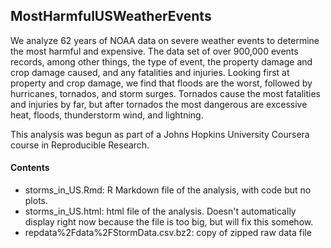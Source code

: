 ## MostHarmfulUSWeatherEvents

We analyze 62 years of NOAA data on severe weather events to determine the most harmful and expensive. The data set of over 900,000 events records, among other things, the type of event, the property damage and crop damage caused, and any fatalities and injuries. Looking first at property and crop damage, we find that floods are the worst, followed by hurricanes, tornados, and storm surges. Tornados cause the most fatalities and injuries by far, but after tornados the most dangerous are excessive heat, floods, thunderstorm wind, and lightning.   

This analysis was begun as part of a Johns Hopkins University Coursera course in Reproducible Research.

#### Contents

- storms_in_US.Rmd: R Markdown file of the analysis, with code but no plots.
- storms_in_US.html: html file of the analysis.  Doesn't automatically display right now because the file is too big, but will fix this somehow.
- repdata%2Fdata%2FStormData.csv.bz2: copy of zipped raw data file